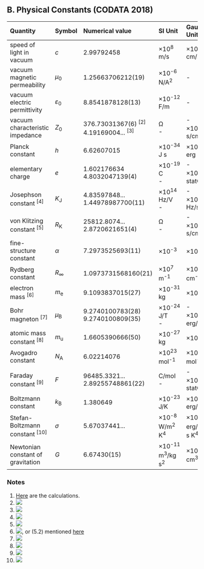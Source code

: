 ## B. Physical Constants (CODATA 2018)

|Quantity                                 |Symbol         |Numerical value                      |SI Unit                          |Gaussian Unit                    |
|:----------------------------------------|:--------------|:------------------------------------|:--------------------------------|:--------------------------------|
|speed of light in vacuum                 |*c*            |2.99792458                           |×10<sup>8</sup> m/s              |×10<sup>10</sup> cm/s            |
|vacuum magnetic permeability             |*µ*<sub>0</sub>|1.25663706212(19)                    |×10<sup>-6</sup> N/A<sup>2</sup> |-                                |
|vacuum electric permittivity             |*ε*<sub>0</sub>|8.8541878128(13)                     |×10<sup>-12</sup> F/m            |-                                |
|vacuum characteristic impedance          |*Z*<sub>0</sub>|376.73031367(6) <sup>[2]</sup><br/>4.19169004... <sup>[3]</sup>|Ω<br/>-|-<br/>×10<sup>-10</sup> s/cm     |
|Planck constant                          |*h*            |6.62607015                           |×10<sup>-34</sup> J s            |×10<sup>-27</sup> erg s          |
|elementary charge                        |*e*            |1.602176634<br/>4.8032047139(4)      |×10<sup>-19</sup> C<br/>-        |-<br/>×10<sup>-10</sup> statC    |
|Josephson constant <sup>[4]</sup>        |*K*<sub>J</sub>|4.83597848...<br/>1.44978987700(11)  |×10<sup>14</sup> Hz/V<br/>-      |-<br/>×10<sup>17</sup> Hz/statV  |
|von Klitzing constant <sup>[5]</sup>     |*R*<sub>K</sub>|25812.8074...<br/>2.8720621651(4)    |Ω<br/>-                          |-<br/>×10<sup>-8</sup> s/cm      |
|fine-structure constant                  |*α*            |7.2973525693(11)                     |×10<sup>-3</sup>                 |×10<sup>-3</sup>                 |
|Rydberg constant                         |*R*<sub>∞</sub>|1.0973731568160(21)                  |×10<sup>7</sup> m<sup>-1</sup>   |×10<sup>5</sup> cm<sup>-1</sup>  |
|electron mass <sup>[6]</sup>             |*m*<sub>e</sub>|9.1093837015(27)                     |×10<sup>-31</sup> kg             |×10<sup>-28</sup> g              |
|Bohr magneton <sup>[7]</sup>             |*µ*<sub>B</sub>|9.2740100783(28)<br/>9.2740100809(35)|×10<sup>-24</sup> J/T<br/>-      |-<br/>×10<sup>-21</sup> erg/G    |
|atomic mass constant <sup>[8]</sup>      |*m*<sub>u</sub>|1.6605390666(50)                     |×10<sup>-27</sup> kg             |×10<sup>-24</sup> g              |
|Avogadro constant                        |*N*<sub>A</sub>|6.02214076                           |×10<sup>23</sup> mol<sup>-1</sup>|×10<sup>23</sup> mol<sup>-1</sup>|
|Faraday constant <sup>[9]</sup>          |*F*            |96485.3321...<br/>2.89255748861(22)  |C/mol<br/>-                      |-<br/>×10<sup>14</sup> statC/mol |
|Boltzmann constant                       |*k*<sub>B</sub>|1.380649                             |×10<sup>-23</sup> J/K            |×10<sup>-16</sup> erg/K          |
|Stefan-Boltzmann constant <sup>[10]</sup>|*σ*            |5.67037441...                        |×10<sup>-8</sup> W/m<sup>2</sup> K<sup>4</sup>|×10<sup>-33</sup> erg/cm<sup>2</sup> s K<sup>4</sup>|
|Newtonian constant of gravitation        |*G*            |6.67430(15)                          |×10<sup>-11</sup> m<sup>3</sup>/kg s<sup>2</sup>|×10<sup>-8</sup> cm<sup>3</sup>/g s<sup>2</sup>|

### Notes

1. [Here](uncertainties/constants.py) are the calculations.
2. <img src="https://latex.codecogs.com/gif.latex?Z_0^\text{SI}=2h\alpha/e^\text{SI\;2}">
3. <img src="https://latex.codecogs.com/gif.latex?Z_0^\text{G}=4\pi/c">
4. <img src="https://latex.codecogs.com/gif.latex?K_J=2e/h">
5. <img src="https://latex.codecogs.com/gif.latex?R_K=h/e^2">
6. <img src="https://latex.codecogs.com/gif.latex?m_e=2hR_\infty/c\alpha^2">, or (5.2) mentioned [here](atomic.md)
7. <img src="https://latex.codecogs.com/gif.latex?\mu_B=e\hbar/2m_e">
8. <img src="https://latex.codecogs.com/gif.latex?m_u=m(^{12}\text{C})/12">
9. <img src="https://latex.codecogs.com/gif.latex?F=N_Ae">
10. <img src="https://latex.codecogs.com/gif.latex?\sigma=2\pi^5k_B^4/15h^3c^2">
